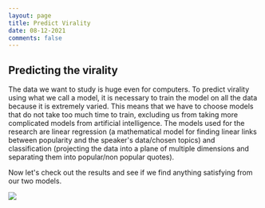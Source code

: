```yaml
---
layout: page
title: Predict Virality
date: 08-12-2021
comments: false
---
```

   
## Predicting the virality

The data we want to study is huge even for computers. To predict virality using what we call a model, it is necessary to train the model on all the data because it is extremely varied. This means that we have to choose models that do not take too much time to train, excluding us from taking more complicated models from artificial intelligence.
The models used for the research are linear regression (a mathematical model for finding linear links between popularity and the speaker's data/chosen topics) and classification (projecting the data into a plane of multiple dimensions and separating them into popular/non popular quotes).

Now let's check out the results and see if we find anything satisfying from our two models.

<img src="../assets/img/models">
